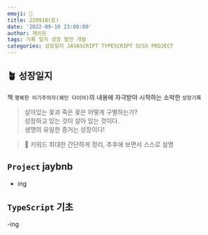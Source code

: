 ```yaml
---
emoji: 🌱
title: 220910(토)
date: '2022-09-10 23:00:00'
author: 제이든
tags: 기록 일지 성장 발전 개발
categories: 성장일지 JAVASCRIPT TYPESCRIPT SCSS PROJECT
---
```


## 🪴 성장일지

책 `행복한 이기주의자(웨인 다이어)`의 내용에 자극받아 시작하는 소박한 `성장기록`

> 살아있는 꽃과 죽은 꽃은 어떻게 구별하는가?<br/>
> 성장하고 있는 것이 살아 있는 것이다.<br/>
> 생명의 유일한 증거는 성장이다!

> 🌳 키워드
> 최대한 간단하게 정리, 추후에 보면서 스스로 설명

## `Project` jaybnb

- ing

## `TypeScript` 기초

-ing

```toc

```
